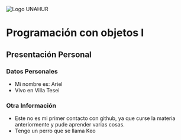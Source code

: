 ![Logo UNAHUR](./UNAHUR.png)

# Programación con objetos I
## Presentación Personal

### Datos Personales
- Mi nombre es: Ariel
- Vivo en Villa Tesei


### Otra Información
- Este no es mi primer contacto con github, ya que curse la materia anteriormente y pude aprender varias cosas.
- Tengo un perro que se llama Keo
